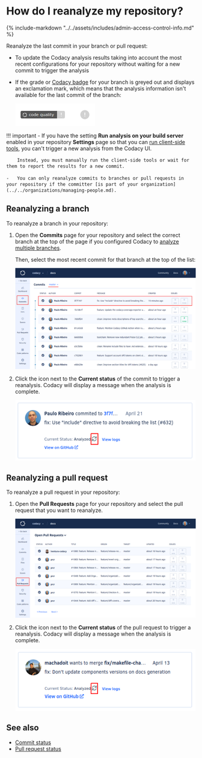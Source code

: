# How do I reanalyze my repository?

{% include-markdown "../../assets/includes/admin-access-control-info.md" %}

Reanalyze the last commit in your branch or pull request:

-   To update the Codacy analysis results taking into account the most recent configurations for your repository without waiting for a new commit to trigger the analysis
-   If the grade or [Codacy badge](../../getting-started/adding-a-codacy-badge.md) for your branch is greyed out and displays an exclamation mark, which means that the analysis information isn't available for the last commit of the branch:

    ![Greyed-out Codacy badge and repository grade](images/codacy-badge-grade-gray.png)

!!! important
    -   If you have the setting **Run analysis on your build server** enabled in your repository **Settings** page so that you can [run client-side tools](../../repositories-configure/local-analysis/client-side-tools.md), you can't trigger a new analysis from the Codacy UI.

        Instead, you must manually run the client-side tools or wait for them to report the results for a new commit.

    -   You can only reanalyze commits to branches or pull requests in your repository if the committer [is part of your organization](../../organizations/managing-people.md).

## Reanalyzing a branch

To reanalyze a branch in your repository:

1.  Open the **Commits** page for your repository and select the correct branch at the top of the page if you configured Codacy to [analyze multiple branches](../../repositories-configure/managing-branches.md).

    Then, select the most recent commit for that branch at the top of the list:

    ![Selecting the last commit on a branch](images/reanalyze-repository-commits-list.png)

1.  Click the icon next to the **Current status** of the commit to trigger a reanalysis. Codacy will display a message when the analysis is complete.

    ![Reanalyzing a commit](images/reanalyze-repository-commit.png)

## Reanalyzing a pull request

To reanalyze a pull request in your repository:

1.  Open the **Pull Requests** page for your repository and select the pull request that you want to reanalyze.

    ![Selecting a pull request](images/reanalyze-repository-prs-list.png)

1.  Click the icon next to the **Current status** of the pull request to trigger a reanalysis. Codacy will display a message when the analysis is complete.

    ![Reanalyzing a pull request](images/reanalyze-repository-pr.png)

## See also

-   [Commit status](../../repositories/commits.md#status)
-   [Pull request status](../../repositories/pull-requests.md#status)
